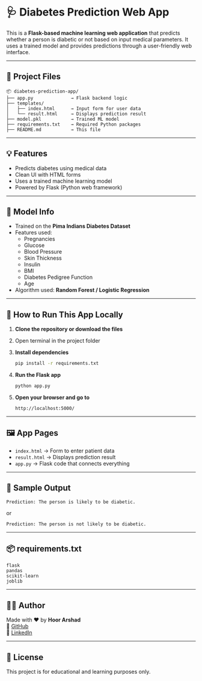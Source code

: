 # 🩺 Diabetes Prediction Web App

This is a **Flask-based machine learning web application** that predicts whether a person is diabetic or not based on input medical parameters. It uses a trained model and provides predictions through a user-friendly web interface.

---

## 📁 Project Files

```
📦 diabetes-prediction-app/
├── app.py              → Flask backend logic
├── templates/
│   ├── index.html      → Input form for user data
│   └── result.html     → Displays prediction result
├── model.pkl           → Trained ML model
├── requirements.txt    → Required Python packages
├── README.md           → This file
```

---

## 💡 Features

- Predicts diabetes using medical data
- Clean UI with HTML forms
- Uses a trained machine learning model
- Powered by Flask (Python web framework)

---

## 🧠 Model Info

- Trained on the **Pima Indians Diabetes Dataset**
- Features used:
  - Pregnancies
  - Glucose
  - Blood Pressure
  - Skin Thickness
  - Insulin
  - BMI
  - Diabetes Pedigree Function
  - Age
- Algorithm used: **Random Forest / Logistic Regression**

---

## 🚀 How to Run This App Locally

1. **Clone the repository or download the files**
2. Open terminal in the project folder

3. **Install dependencies**
   ```bash
   pip install -r requirements.txt
   ```

4. **Run the Flask app**
   ```bash
   python app.py
   ```

5. **Open your browser and go to**
   ```
   http://localhost:5000/
   ```

---

## 🖼️ App Pages

- `index.html` → Form to enter patient data
- `result.html` → Displays prediction result
- `app.py` → Flask code that connects everything

---

## 🧪 Sample Output

```text
Prediction: The person is likely to be diabetic.
```

or

```text
Prediction: The person is not likely to be diabetic.
```

---

## 📦 requirements.txt

```
flask
pandas
scikit-learn
joblib
```

---

## 🙋‍♀️ Author

Made with ❤️ by **Hoor Arshad**  
🔗 [GitHub](https://github.com/hoor120)  
🔗 [LinkedIn](https://www.linkedin.com/in/hoor-arshad-ai-master/)

---

## 📄 License

This project is for educational and learning purposes only.

